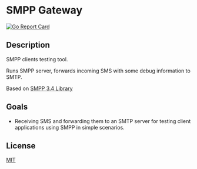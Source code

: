 # SMPP Gateway

<a href="https://goreportcard.com/report/github.com/xhit/go-simple-mail/v2"><img src="https://goreportcard.com/badge/github.com/xhit/go-simple-mail" alt="Go Report Card"></a>

## Description

SMPP clients testing tool.

Runs SMPP server, forwards incoming SMS with some debug information to SMTP.

Based on [SMPP 3.4 Library](https://github.com/ajankovic/smpp "SMPP 3.4 Library") 


## Goals
- Receiving SMS and forwarding them to an SMTP server for testing client applications using SMPP in simple scenarios.

## License
[MIT](LICENSE)

